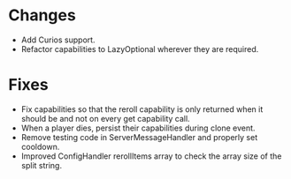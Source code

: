 # Changes
- Add Curios support.
- Refactor capabilities to LazyOptional wherever they are required.

# Fixes
- Fix capabilities so that the reroll capability is only returned when it should be and not on every get capability call.
- When a player dies, persist their capabilities during clone event.
- Remove testing code in ServerMessageHandler and properly set cooldown.
- Improved ConfigHandler rerollItems array to check the array size of the split string.